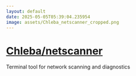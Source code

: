 ```yaml
---
layout: default
date: 2025-05-05T05:39:04.235954
image: assets/Chleba_netscanner_cropped.png
---
```


# [Chleba/netscanner](https://github.com/Chleba/netscanner)

Terminal tool for network scanning and diagnostics
